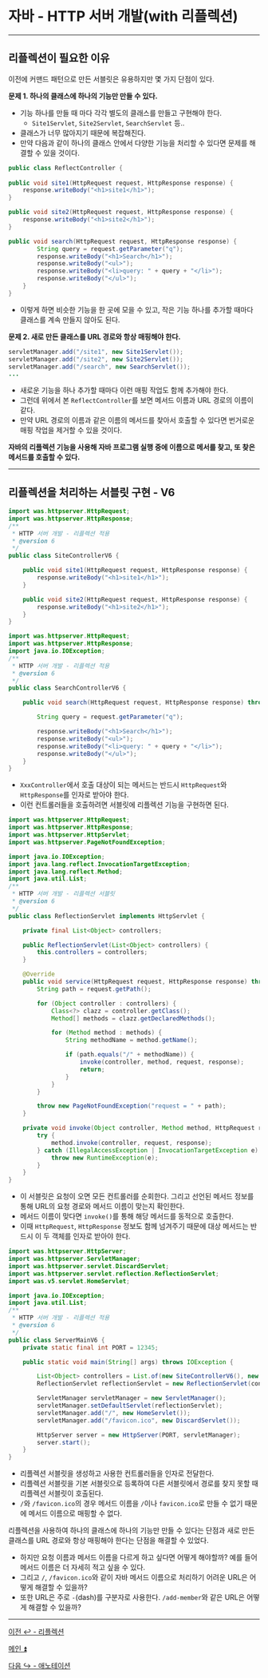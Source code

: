 # 자바 - HTTP 서버 개발(with 리플렉션)

---

## 리플렉션이 필요한 이유

이전에 커맨드 패턴으로 만든 서블릿은 유용하지만 몇 가지 단점이 있다.

**문제 1. 하나의 클래스에 하나의 기능만 만들 수 있다.**
- 기능 하나를 만들 때 마다 각각 별도의 클래스를 만들고 구현해야 한다.
    - `Site1Servlet`, `Site2Servlet`, `SearchServlet` 등..
- 클래스가 너무 많아지기 때문에 복잡해진다.
- 만약 다음과 같이 하나의 클래스 안에서 다양한 기능을 처리할 수 있다면 문제를 해결할 수 있을 것이다.

```java
public class ReflectController {
    
public void site1(HttpRequest request, HttpResponse response) {         
    response.writeBody("<h1>site1</h1>");
}

public void site2(HttpRequest request, HttpResponse response) { 
    response.writeBody("<h1>site2</h1>");
}

public void search(HttpRequest request, HttpResponse response) {
        String query = request.getParameter("q");
        response.writeBody("<h1>Search</h1>");
        response.writeBody("<ul>");
        response.writeBody("<li>query: " + query + "</li>");         
        response.writeBody("</ul>");
    } 
}
```
- 이렇게 하면 비슷한 기능을 한 곳에 모을 수 있고, 작은 기능 하나를 추가할 때마다
  클래스를 계속 만들지 않아도 된다.

**문제 2. 새로 만든 클래스를 URL 경로와 항상 매핑해야 한다.**

```java
servletManager.add("/site1", new Site1Servlet()); 
servletManager.add("/site2", new Site2Servlet()); 
servletManager.add("/search", new SearchServlet());
...
```

- 새로운 기능을 하나 추가할 때마다 이런 매핑 작업도 함께 추가해야 한다.
- 그런데 위에서 본 `ReflectController`를 보면 메서드 이름과 URL 경로의 이름이 같다.
- 만약 URL 경로의 이름과 같은 이름의 메서드를 찾아서 호출할 수 있다면 번거로운
  매핑 작업을 제거할 수 있을 것이다.

**자바의 리플렉션 기능을 사용해 자바 프로그램 실행 중에 이름으로 메서를 찾고, 또 찾은
메서드를 호출할 수 있다.**

---

## 리플렉션을 처리하는 서블릿 구현 - V6

```java
import was.httpserver.HttpRequest;
import was.httpserver.HttpResponse;
/**
 * HTTP 서버 개발 - 리플렉션 적용
 * @version 6
 */
public class SiteControllerV6 {

    public void site1(HttpRequest request, HttpResponse response) {
        response.writeBody("<h1>site1</h1>");
    }

    public void site2(HttpRequest request, HttpResponse response) {
        response.writeBody("<h1>site2</h1>");
    }
}
```
```java
import was.httpserver.HttpRequest;
import was.httpserver.HttpResponse;
import java.io.IOException;
/**
 * HTTP 서버 개발 - 리플렉션 적용
 * @version 6
 */
public class SearchControllerV6 {

    public void search(HttpRequest request, HttpResponse response) throws IOException {

        String query = request.getParameter("q");

        response.writeBody("<h1>Search</h1>");
        response.writeBody("<ul>");
        response.writeBody("<li>query: " + query + "</li>");
        response.writeBody("</ul>");
    }
}
```
- `XxxController`에서 호출 대상이 되는 메서드는 반드시 `HttpRequest`와 `HttpResponse`를 인자로 받아야 한다.
- 이런 컨트롤러들을 호출하려면 서블릿에 리플렉션 기능을 구현하면 된다.
```java
import was.httpserver.HttpRequest;
import was.httpserver.HttpResponse;
import was.httpserver.HttpServlet;
import was.httpserver.PageNotFoundException;

import java.io.IOException;
import java.lang.reflect.InvocationTargetException;
import java.lang.reflect.Method;
import java.util.List;
/**
 * HTTP 서버 개발 - 리플렉션 서블릿
 * @version 6
 */
public class ReflectionServlet implements HttpServlet {

    private final List<Object> controllers;

    public ReflectionServlet(List<Object> controllers) {
        this.controllers = controllers;
    }

    @Override
    public void service(HttpRequest request, HttpResponse response) throws IOException {
        String path = request.getPath();

        for (Object controller : controllers) {
            Class<?> clazz = controller.getClass();
            Method[] methods = clazz.getDeclaredMethods();

            for (Method method : methods) {
                String methodName = method.getName();

                if (path.equals("/" + methodName)) {
                    invoke(controller, method, request, response);
                    return;
                }
            }
        }

        throw new PageNotFoundException("request = " + path);
    }

    private void invoke(Object controller, Method method, HttpRequest request, HttpResponse response) {
        try {
            method.invoke(controller, request, response);
        } catch (IllegalAccessException | InvocationTargetException e) {
            throw new RuntimeException(e);
        }
    }
}
```
- 이 서블릿은 요청이 오면 모든 컨트롤러를 순회한다. 그리고 선언된 메서드 정보를 통해
    URL의 요청 경로와 메서드 이름이 맞는지 확인한다.
- 메서드 이름이 맞다면 `invoke()`를 통해 해당 메서드를 동적으로 호출한다.
- 이때 `HttpRequest`, `HttpResponse` 정보도 함께 넘겨주기 때문에 대상 메서드는 반드시 이 두 객체를
인자로 받아야 한다.
```java
import was.httpserver.HttpServer;
import was.httpserver.ServletManager;
import was.httpserver.servlet.DiscardServlet;
import was.httpserver.servlet.reflection.ReflectionServlet;
import was.v5.servlet.HomeServlet;

import java.io.IOException;
import java.util.List;
/**
 * HTTP 서버 개발 - 리플렉션 적용
 * @version 6
 */
public class ServerMainV6 {
    private static final int PORT = 12345;

    public static void main(String[] args) throws IOException {

        List<Object> controllers = List.of(new SiteControllerV6(), new SearchControllerV6());
        ReflectionServlet reflectionServlet = new ReflectionServlet(controllers);

        ServletManager servletManager = new ServletManager();
        servletManager.setDefaultServlet(reflectionServlet);
        servletManager.add("/", new HomeServlet());
        servletManager.add("/favicon.ico", new DiscardServlet());

        HttpServer server = new HttpServer(PORT, servletManager);
        server.start();
    }
}
```
- 리플렉션 서블릿을 생성하고 사용한 컨트롤러들을 인자로 전달한다.
- 리플렉션 서블릿을 기본 서블릿으로 등록하여 다른 서블릿에서 경로를 찾지 못할 때
    리플렉션 서블릿이 호출된다.
- `/`와 `/favicon.ico`의 경우 메서드 이름을 `/`이나 `favicon.ico`로 만들 수 없기 때문에
    메서드 이름으로 매핑할 수 없다.

리플렉션을 사용하여 하나의 클래스에 하나의 기능만 만들 수 있다는 단점과 새로 만든 클래스를
URL 경로와 항상 매핑해야 한다는 단점을 해결할 수 있었다.

- 하지만 요청 이름과 메서드 이름을 다르게 하고 싶다면 어떻게 해야할까? 예를 들어
메서드 이름은 더 자세히 적고 싶을 수 있다.
- 그리고 `/`, `/favicon.ico`와 같이 자바 메서드 이름으로 처리하기 어려운 URL은 어떻게 해결할 수 있을까? 
- 또한 URL은 주로 `-`(dash)를 구분자로 사용한다. `/add-member`와 같은 URL은 어떻게 
해결할 수 있을까?

---

[이전 ↩️ - 리플렉션]()

[메인 ⏫](https://github.com/genesis12345678/TIL/blob/main/Java/adv_1/Main.md)

[다음 ↪️ - 애노테이션]()